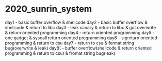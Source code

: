 # 2020_sunrin_system
day1 - basic buffer overflow & shellcode
day2 - basic buffer overflow & shellcode & return to libc
day3 - leak canary & return to libc & got overwrite & return oriented programming
day4 - return oriented programming
day5 - one gadget & syscall return oriented programming
day6 - sigreturn oriented programming & return to csu
day7 - return to csu & format string bug(overwrite & leak)
day8( - buffer overflow(shellcode & return oriented programming & return to csu) & fromat string bug(leak)
